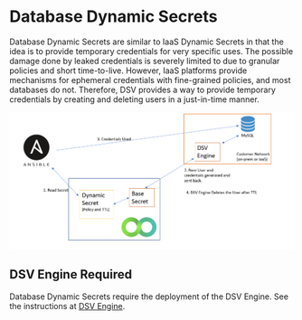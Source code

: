 [title]: # (Database Dynamic Secrets)
[tags]: # (DevOps Secrets Vault,DSV,)
[priority]: # (6400)

# Database Dynamic Secrets

Database Dynamic Secrets are similar to IaaS Dynamic Secrets in that the idea is to provide temporary credentials for very specific uses. The possible damage done by leaked credentials is severely limited to due to granular policies and short time-to-live. However, IaaS platforms provide mechanisms for ephemeral credentials with fine-grained policies, and most databases do not. Therefore, DSV provides a way to provide temporary credentials by creating and deleting users in a just-in-time manner.

![architecture](../images/mysql.png "Database Architecture")

## DSV Engine Required
Database Dynamic Secrets require the deployment of the DSV Engine.  See the instructions at [DSV Engine](../engine/index.md).

